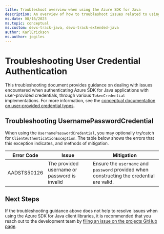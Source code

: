 ```yaml
---
title: Troubleshoot overview when using the Azure SDK for Java
description: An overview of how to troubleshoot issues related to using the Azure SDK for Java
ms.date: 08/16/2023
ms.topic: conceptual
ms.custom: devx-track-java, devx-track-extended-java
author: KarlErickson
ms.author: jogiles
---
```


# Troubleshooting User Credential Authentication

This troubleshooting document provides guidance on dealing with issues encountered when authenticating Azure SDK for Java applications with user-provided credentials, through various `TokenCredential` implementations. For more information, see the [conceptual documentation on user-provided credential types](/azure/developer/java/sdk/identity-user-auth).

## Troubleshooting UsernamePasswordCredential

When using the `UsernamePasswordCredential`, you may optionally try/catch for `ClientAuthenticationException`. The table below shows the errors that this exception indicates, and methods of mitigation.

| Error Code | Issue | Mitigation |
|---|---|---|
|AADSTS50126|The provided username or password is invalid|Ensure the `username` and `password` provided when constructing the credential are valid.|

## Next Steps

If the troubleshooting guidance above does not help to resolve issues when using the Azure SDK for Java client libraries, it is recommended that you reach out to the development team by [filing an issue on the projects GitHub page][azsdkjava_github_repo].

<!-- LINKS -->
[azsdkjava_github_repo]: https://github.com/Azure/azure-sdk-for-java
